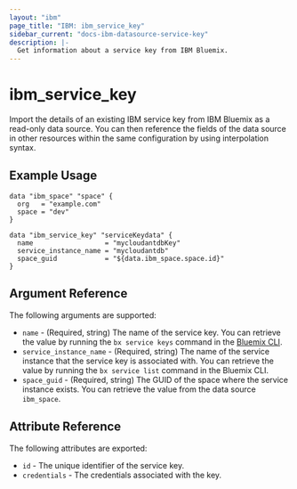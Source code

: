 ```yaml
---
layout: "ibm"
page_title: "IBM: ibm_service_key"
sidebar_current: "docs-ibm-datasource-service-key"
description: |-
  Get information about a service key from IBM Bluemix.
---
```


# ibm\_service_key

Import the details of an existing IBM service key from IBM Bluemix as a read-only data source. You can then reference the fields of the data source in other resources within the same configuration by using interpolation syntax.

## Example Usage

```hcl
data "ibm_space" "space" {
  org   = "example.com"
  space = "dev"
}

data "ibm_service_key" "serviceKeydata" {
  name                  = "mycloudantdbKey"
  service_instance_name = "mycloudantdb"
  space_guid            = "${data.ibm_space.space.id}"
}
```

## Argument Reference

The following arguments are supported:

* `name` - (Required, string) The name of the service key. You can retrieve the value by running the `bx service keys` command in the [Bluemix CLI](https://console.bluemix.net/docs/cli/reference/bluemix_cli/get_started.html#getting-started).
* `service_instance_name` - (Required, string) The name of the service instance that the service key is associated with. You can retrieve the value by running the `bx service list` command in the Bluemix CLI.
* `space_guid` - (Required, string) The GUID of the space where the service instance exists. You can retrieve the value from the data source `ibm_space`.

## Attribute Reference

The following attributes are exported:

* `id` - The unique identifier of the service key.
* `credentials` - The credentials associated with the key.  
